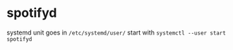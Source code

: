 # spotifyd #
systemd unit goes in `/etc/systemd/user/`
start with `systemctl --user start spotifyd`
